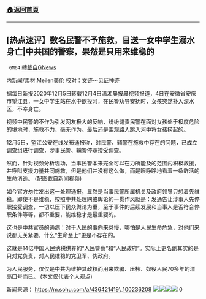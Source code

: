 ###  [:house:返回首頁](https://github.com/ourhimalayas/txt)
---

## [热点速评】数名民警不予施救，目送一女中学生溺水身亡|中共国的警察，果然是只用来维稳的
` GM64` [轉載自GNews](https://gnews.org/zh-hans/620058/)

内新闻/素材:Meilen美伦 校对：文迹～见证神迹

据每日新报2020年12月5日转载12月4日潇湘晨报晨视频报道，4日在安徽省安庆市望江县，一女中学生站在水中欲投河，在民警劝导安抚时，女孩突然扑入深水区，不幸身亡。

视频中民警的不作为引发网友极大的反响，纷纷谴责民警在面对女孩处于极度危险的境地时，施救不力、毫无作为。最后还是围观路人跳入河中将女孩捞起的。

12月5日，望江公安在线发布通报称，对民警、辅警在施救中存在的问题，已成立调查组进行调查，涉事民警、辅警停职接受调查。

然而，针对视频分析现场，当事民警本来完全可以在力所能及的范围内积极救援，并呼叫支援力量共同施救，但是他们并没有这么做，而是眼睁睁地看着一条鲜活的生命消逝。
(配图截自新闻视频)

如今官方匆忙发出这一处理通报，显然是当事民警所属机关及政府领导只想着先维稳。即使不是维稳，按照中共处理网络舆论的一贯作风就是：发通告让涉事人先停职接受调查，一切以压下民众舆论为重，至于事件的后续发展和当事人是否符合停职条件等等，都不重要，能维稳才是最重要的。

这也是中共官员的通病：对于人民的事向来怠慢，哪怕是人民生命危急，对他们来说都无关紧要，什么“生命至上”更是不存在的。

这就是14亿中国人民纳税供养的“人民警察”和“人民政府”。实际上更名副其实的是只对党负责，对人民维稳的党卫军、伪政府。

为人民服务，仅仅是中共为维护其政权而用来欺骗、压榨、奴役人民70多年的漂亮口号而已。
(本文仅代表个人观点)

新闻来源：
https://m.sohu.com/a/436421419\_100236208
![]()![](https://gnews-media-offload.s3.amazonaws.com/wp-content/uploads/2020/12/05104338/PSX_20201205_225347.jpg)![]()![](https://gnews-media-offload.s3.amazonaws.com/wp-content/uploads/2020/12/05104658/Screenshot_2020_1205_155517.png)![]()![](https://gnews-media-offload.s3.amazonaws.com/wp-content/uploads/2020/12/05104638/Screenshot_2020_1205_154026.jpg)![]()![](https://gnews-media-offload.s3.amazonaws.com/wp-content/uploads/2020/12/05104556/Screenshot_2020_1205_154010-2.jpg)
0
